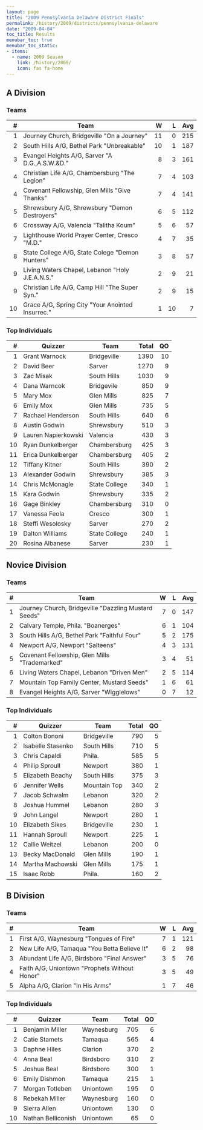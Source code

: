 ```yaml
---
layout: page
title: "2009 Pennsylvania Delaware District Finals"
permalink: /history/2009/districts/pennsylvania-delaware
date: "2009-04-04"
toc_title: Results
menubar_toc: true
menubar_toc_static:
- items:
  - name: 2009 Season
    link: /history/2009/
    icon: fas fa-home
---
```


## A Division

### Teams

|    # | Team                                             |    W |    L |  Avg |
| ---: | ------------------------------------------------ | ---: | ---: | ---: |
|    1 | Journey Church, Bridgeville "On a Journey"       |   11 |    0 |  215 |
|    2 | South Hills A/G, Bethel Park "Unbreakable"       |   10 |    1 |  187 |
|    3 | Evangel Heights A/G, Sarver "A D.G.,A.S.W.&D."   |    8 |    3 |  161 |
|    4 | Christian Life A/G, Chambersburg "The Legion"    |    7 |    4 |  103 |
|    4 | Covenant Fellowship, Glen Mills "Give Thanks"    |    7 |    4 |  141 |
|    5 | Shrewsbury A/G, Shrewsbury "Demon Destroyers"    |    6 |    5 |  112 |
|    6 | Crossway A/G, Valencia "Talitha Koum"            |    5 |    6 |   57 |
|    7 | Lighthouse World Prayer Center, Cresco "M.D."    |    4 |    7 |   35 |
|    8 | State College A/G, State Colege "Demon Hunters"  |    3 |    8 |   57 |
|    9 | Living Waters Chapel, Lebanon "Holy J.E.A.N.S."  |    2 |    9 |   21 |
|    9 | Christian Life A/G, Camp Hill "The Super Syn."   |    2 |    9 |   15 |
|   10 | Grace A/G, Spring City "Your Anointed Insurrec." |    1 |   10 |    7 |

### Top Individuals

|    # | Quizzer             | Team          | Total |   QO |
| ---: | ------------------- | ------------- | ----: | ---: |
|    1 | Grant Warnock       | Bridgeville   |  1390 |   10 |
|    2 | David Beer          | Sarver        |  1270 |    9 |
|    3 | Zac Misak           | South Hills   |  1030 |    9 |
|    4 | Dana Warncok        | Bridgevile    |   850 |    9 |
|    5 | Mary Mox            | Glen Mills    |   825 |    7 |
|    6 | Emily Mox           | Glen Mills    |   735 |    5 |
|    7 | Rachael Henderson   | South Hills   |   640 |    6 |
|    8 | Austin Godwin       | Shrewsbury    |   510 |    3 |
|    9 | Lauren Napierkowski | Valencia      |   430 |    3 |
|   10 | Ryan Dunkelberger   | Chambersburg  |   425 |    3 |
|   11 | Erica Dunkelberger  | Chambersburg  |   405 |    2 |
|   12 | Tiffany Kitner      | South Hills   |   390 |    2 |
|   13 | Alexander Godwin    | Shrewsbury    |   385 |    3 |
|   14 | Chris McMonagle     | State College |   340 |    1 |
|   15 | Kara Godwin         | Shrewsbury    |   335 |    2 |
|   16 | Gage Binkley        | Chambersburg  |   310 |    0 |
|   17 | Vanessa Feola       | Cresco        |   300 |    1 |
|   18 | Steffi Wesolosky    | Sarver        |   270 |    2 |
|   19 | Dalton Williams     | State College |   240 |    1 |
|   20 | Rosina Albanese     | Sarver        |   230 |    1 |

## Novice Division

### Teams

|    # | Team                                                 |    W |    L |  Avg |
| ---: | ---------------------------------------------------- | ---: | ---: | ---: |
|    1 | Journey Church, Bridgeville "Dazzling Mustard Seeds" |    7 |    0 |  147 |
|    2 | Calvary Temple, Phila. "Boanerges"                   |    6 |    1 |  104 |
|    3 | South Hills A/G, Bethel Park "Faithful Four"         |    5 |    2 |  175 |
|    4 | Newport A/G, Newport "Salteens"                      |    4 |    3 |  131 |
|    5 | Covenant Fellowship, Glen Mills "Trademarked"        |    3 |    4 |   51 |
|    6 | Living Waters Chapel, Lebanon "Driven Men"           |    2 |    5 |  114 |
|    7 | Mountain Top Family Center, Mustard Seeds"           |    1 |    6 |   61 |
|    8 | Evangel Heights A/G, Sarver "Wigglelows"             |    0 |    7 |   12 |

### Top Individuals

|    # | Quizzer           | Team         | Total |   QO |
| ---: | ----------------- | ------------ | ----: | ---: |
|    1 | Colton Bononi     | Bridgeville  |   790 |    5 |
|    2 | Isabelle Stasenko | South Hills  |   710 |    5 |
|    3 | Chris Capaldi     | Phila.       |   585 |    5 |
|    4 | Philip Sproull    | Newport      |   380 |    1 |
|    5 | Elizabeth Beachy  | South Hills  |   375 |    3 |
|    6 | Jennifer Wells    | Mountain Top |   340 |    2 |
|    7 | Jacob Schwalm     | Lebanon      |   320 |    2 |
|    8 | Joshua Hummel     | Lebanon      |   280 |    3 |
|    9 | John Langel       | Newport      |   280 |    1 |
|   10 | Elizabeth Sikes   | Bridgeville  |   230 |    1 |
|   11 | Hannah Sproull    | Newport      |   225 |    1 |
|   12 | Callie Weitzel    | Lebanon      |   200 |    0 |
|   13 | Becky MacDonald   | Glen Mills   |   190 |    1 |
|   14 | Martha Machowski  | Glen Mills   |   175 |    1 |
|   15 | Isaac Robb        | Phila.       |   160 |    2 |

## B Division

### Teams

|    # | Team                                          |    W |    L |  Avg |
| ---: | --------------------------------------------- | ---: | ---: | ---: |
|    1 | First A/G, Waynesburg "Tongues of Fire"       |    7 |    1 |  121 |
|    2 | New Life A/G, Tamaqua "You Betta Believe It"  |    6 |    2 |   98 |
|    3 | Abundant Life A/G, Birdsboro "Final Answer"   |    3 |    5 |   76 |
|    4 | Faith A/G, Uniontown "Prophets Without Honor" |    3 |    5 |   49 |
|    5 | Alpha A/G, Clarion "In His Arms"              |    1 |    7 |   46 |

### Top Individuals

|    # | Quizzer            | Team       | Total |   QO |
| ---: | ------------------ | ---------- | ----: | ---: |
|    1 | Benjamin Miller    | Waynesburg |   705 |    6 |
|    2 | Catie Stamets      | Tamaqua    |   565 |    4 |
|    3 | Daphne Hiles       | Clarion    |   370 |    2 |
|    4 | Anna Beal          | Birdsboro  |   310 |    2 |
|    5 | Joshua Beal        | Birdsboro  |   300 |    1 |
|    6 | Emily Dishmon      | Tamaqua    |   215 |    1 |
|    7 | Morgan Totleben    | Uniontown  |   195 |    0 |
|    8 | Rebekah Miller     | Waynesburg |   160 |    0 |
|    9 | Sierra Allen       | Uniontown  |   130 |    0 |
|   10 | Nathan Belliconish | Uniontown  |    65 |    0 |

